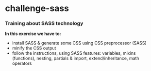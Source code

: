 # challenge-sass

### Training about SASS technology

**In this exercise we have to:**

- install SASS & generate some CSS using CSS preprocessor (SASS)
- minify the CSS output
- follow the instructions, using SASS features: variables, mixins (functions), nesting, partials & import, extend/inheritance, math operators
